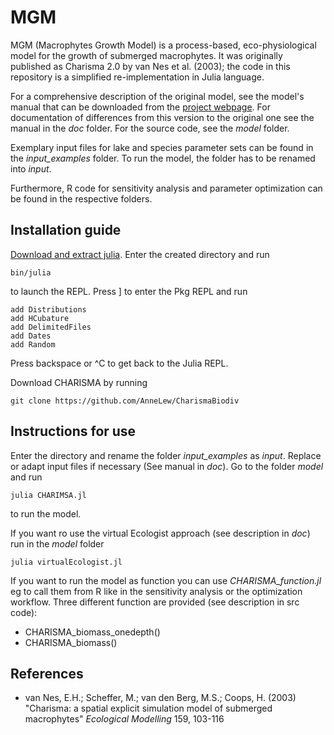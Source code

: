 # MGM
MGM (Macrophytes Growth Model) is a process-based, eco-physiological model for the growth of submerged macrophytes. It was originally published as Charisma 2.0 by van Nes et al. (2003); the code in this repository is a simplified re-implementation in Julia language.

For a comprehensive description of the original model, see the model's manual that can be downloaded from the [project webpage](https://www.projectenaew.wur.nl/charisma/). 
For documentation of differences from this version to the original one see the manual in the *doc* folder. For the source code, see the *model* folder.

Exemplary input files for lake and species parameter sets can be found in the *input_examples* folder. To run the model, the folder has to be renamed into *input*. 

Furthermore, R code for sensitivity analysis and parameter optimization can be found in the respective folders.

## Installation guide
[Download and extract julia](https://julialang.org/downloads/). Enter the created directory and run
```
bin/julia
```
to launch the REPL. Press ] to enter the Pkg REPL and run

```
add Distributions
add HCubature
add DelimitedFiles
add Dates
add Random
``` 
Press backspace or ^C to get back to the Julia REPL.

Download CHARISMA by running

```
git clone https://github.com/AnneLew/CharismaBiodiv
```


## Instructions for use
Enter the directory and rename the folder *input_examples* as *input*. Replace or adapt input files if necessary (See manual in *doc*). Go to the folder *model* and run
```
julia CHARIMSA.jl
```
to run the model. 

If you want ro use the virtual Ecologist approach (see description in *doc*) run in the *model* folder
```
julia virtualEcologist.jl
```

If you want to run the model as function you can use *CHARISMA_function.jl* eg to call them from R like in the sensitivity analysis or the optimization workflow. Three different function are provided (see description in src code): 
- CHARISMA_biomass_onedepth()
- CHARISMA_biomass()


## References

- van Nes, E.H.; Scheffer, M.; van den Berg, M.S.; Coops, H. (2003) "Charisma:
  a spatial explicit simulation model of submerged macrophytes" 
  *Ecological Modelling* 159, 103-116
